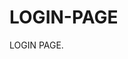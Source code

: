 # LOGIN-PAGE                                             
LOGIN PAGE.                                                                                          
                                                            
                       
                                                                                                      
                                                                      
                
                                     


                          
                                                                      
                                                                                  
                                                                                                                                                                                                                                                                                            
